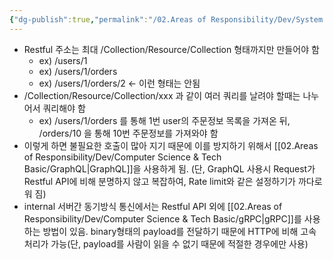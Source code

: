 ```yaml
---
{"dg-publish":true,"permalink":"/02.Areas of Responsibility/Dev/System Design & Design Pattern/Restful API/","tags":["dev","rest","api","endpoint","url","network"],"noteIcon":""}
---
```


- Restful 주소는 최대 /Collection/Resource/Collection 형태까지만 만들어야 함
	- ex) /users/1
	- ex) /users/1/orders
	- ex) /users/1/orders/2 <- 이런 형태는 안됨
- /Collection/Resource/Collection/xxx 과 같이 여러 쿼리를 날려야 할때는 나누어서 쿼리해야 함
	- ex) /users/1/orders 를 통해 1번 user의 주문정보 목록을 가져온 뒤, /orders/10 을 통해 10번 주문정보를 가져와야 함
- 이렇게 하면 불필요한 호출이 많아 지기 때문에 이를 방지하기 위해서 [[02.Areas of Responsibility/Dev/Computer Science & Tech Basic/GraphQL\|GraphQL]]을 사용하게 됨. (단, GraphQL 사용시 Request가 Restful API에 비해 분명하지 않고 복잡하여, Rate limit와 같은 설정하기가 까다로워 짐)
- internal 서버간 동기방식 통신에서는 Restful API 외에 [[02.Areas of Responsibility/Dev/Computer Science & Tech Basic/gRPC\|gRPC]]를 사용하는 방법이 있음. binary형태의 payload를 전달하기 때문에 HTTP에 비해 고속 처리가 가능(단, payload를 사람이 읽을 수 없기 때문에 적절한 경우에만 사용)

